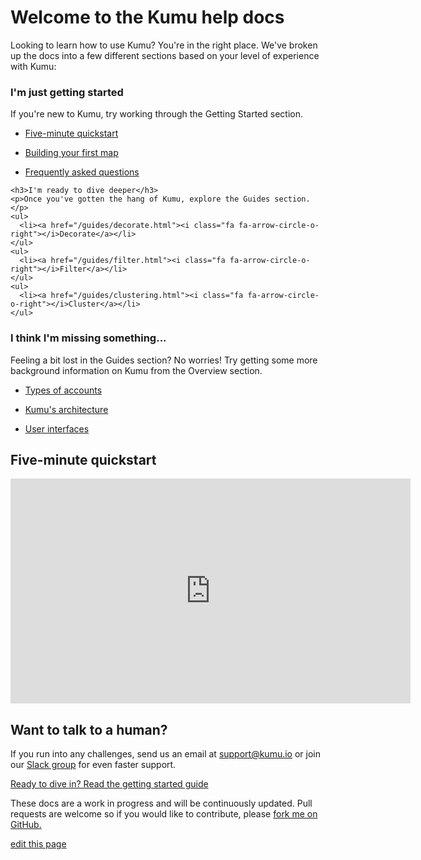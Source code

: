 # Welcome to the Kumu help docs

Looking to learn how to use Kumu? You're in the right place. We've broken up the docs into a few different sections based on your level of experience with Kumu:

<div class="row">
  <div class="col-md-12">
    <div class="guide-tile">
      <h3>I'm just getting started</h3>
      <p>If you're new to Kumu, try working through the Getting Started section.</p>
      <ul>
        <li><a href="#five-minute-quickstart"><i class="fa fa-arrow-circle-o-right"></i>Five-minute quickstart</a></li>
      </ul>
      <ul>
        <li><a href="/getting-started/first-steps.html"><i class="fa fa-arrow-circle-o-right"></i>Building your first map</a></li>
      </ul>
      <ul>
        <li><a href="/getting-started/faq.html"><i class="fa fa-arrow-circle-o-right"></i>Frequently asked questions</a></li>
      </ul>
    </div>
  </div>
</div>
<div class="row">
  <div class="col-md-12">
    <div class="guide-tile">

    <h3>I'm ready to dive deeper</h3>
    <p>Once you've gotten the hang of Kumu, explore the Guides section.</p>
    <ul>
      <li><a href="/guides/decorate.html"><i class="fa fa-arrow-circle-o-right"></i>Decorate</a></li>
    </ul>
    <ul>
      <li><a href="/guides/filter.html"><i class="fa fa-arrow-circle-o-right"></i>Filter</a></li>
    </ul>
    <ul>
      <li><a href="/guides/clustering.html"><i class="fa fa-arrow-circle-o-right"></i>Cluster</a></li>
    </ul>
  </div>
    </div>
  </div>
</div>
<div class="row">
  <div class="col-md-12">
    <div class="guide-tile">
      <h3>I think I'm missing something...</h3>
      <p>Feeling a bit lost in the Guides section? No worries! Try getting some more background information on Kumu from the Overview section.</p>
      <ul>
        <li><a href="/overview/accounts-and-plans.html"><i class="fa fa-arrow-circle-o-right"></i>Types of accounts</a></li>
      </ul>
      <ul>
        <li><a href="/overview/kumus-architecture.html"><i class="fa fa-arrow-circle-o-right"></i>Kumu's architecture</a></li>
      </ul>
      <ul>
        <li><a href="/overview/user-interfaces.html"><i class="fa fa-arrow-circle-o-right"></i>User interfaces</a></li>
      </ul>
    </div>
  </div>
</div>

## Five-minute quickstart

<iframe src="https://player.vimeo.com/video/217904181" width="640" height="360" frameborder="0" webkitallowfullscreen mozallowfullscreen allowfullscreen></iframe>


## Want to talk to a human?

If you run into any challenges, send us an email at [support@kumu.io](mailto:support@kumu.io) or join our [Slack group](http://chat.kumu.io) for even faster support.

<a class="btn" href="/getting-started/overview.html">Ready to dive in? Read the getting started guide</a>

<span class="quiet">These docs are a work in progress and will be continuously updated. Pull requests are welcome so if you would like to contribute, please <a href="https://github.com/kumu/docs">fork me on GitHub.</a></span>

<span class="edit-link"><a href="https://github.com/kumu/docs/blob/master/welcome.md" target="_blank"><i class="fa fa-github"></i> edit this page</a></span>
